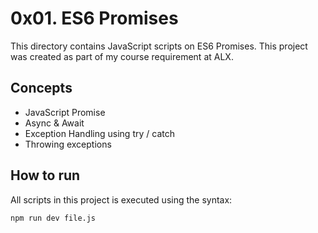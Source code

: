 # 0x01. ES6 Promises
This directory contains JavaScript scripts on ES6 Promises. This project was created as part of my course requirement at ALX.

## Concepts
* JavaScript Promise
* Async & Await
* Exception Handling using try / catch
* Throwing exceptions

## How to run
All scripts in this project is executed using the syntax:

`npm run dev file.js`

